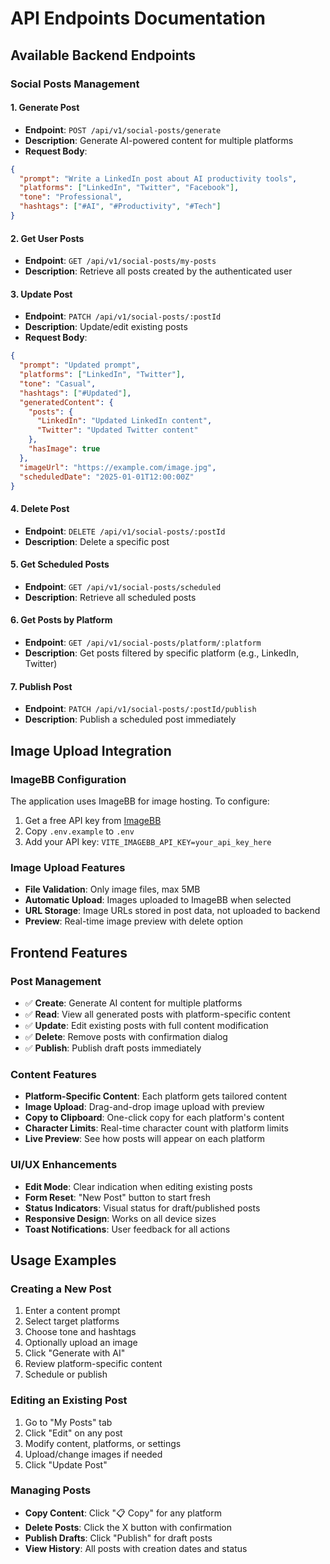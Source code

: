 # API Endpoints Documentation

## Available Backend Endpoints

### Social Posts Management

#### 1. Generate Post

- **Endpoint**: `POST /api/v1/social-posts/generate`
- **Description**: Generate AI-powered content for multiple platforms
- **Request Body**:

```json
{
  "prompt": "Write a LinkedIn post about AI productivity tools",
  "platforms": ["LinkedIn", "Twitter", "Facebook"],
  "tone": "Professional",
  "hashtags": ["#AI", "#Productivity", "#Tech"]
}
```

#### 2. Get User Posts

- **Endpoint**: `GET /api/v1/social-posts/my-posts`
- **Description**: Retrieve all posts created by the authenticated user

#### 3. Update Post

- **Endpoint**: `PATCH /api/v1/social-posts/:postId`
- **Description**: Update/edit existing posts
- **Request Body**:

```json
{
  "prompt": "Updated prompt",
  "platforms": ["LinkedIn", "Twitter"],
  "tone": "Casual",
  "hashtags": ["#Updated"],
  "generatedContent": {
    "posts": {
      "LinkedIn": "Updated LinkedIn content",
      "Twitter": "Updated Twitter content"
    },
    "hasImage": true
  },
  "imageUrl": "https://example.com/image.jpg",
  "scheduledDate": "2025-01-01T12:00:00Z"
}
```

#### 4. Delete Post

- **Endpoint**: `DELETE /api/v1/social-posts/:postId`
- **Description**: Delete a specific post

#### 5. Get Scheduled Posts

- **Endpoint**: `GET /api/v1/social-posts/scheduled`
- **Description**: Retrieve all scheduled posts

#### 6. Get Posts by Platform

- **Endpoint**: `GET /api/v1/social-posts/platform/:platform`
- **Description**: Get posts filtered by specific platform (e.g., LinkedIn, Twitter)

#### 7. Publish Post

- **Endpoint**: `PATCH /api/v1/social-posts/:postId/publish`
- **Description**: Publish a scheduled post immediately

## Image Upload Integration

### ImageBB Configuration

The application uses ImageBB for image hosting. To configure:

1. Get a free API key from [ImageBB](https://api.imgbb.com/)
2. Copy `.env.example` to `.env`
3. Add your API key: `VITE_IMAGEBB_API_KEY=your_api_key_here`

### Image Upload Features

- **File Validation**: Only image files, max 5MB
- **Automatic Upload**: Images uploaded to ImageBB when selected
- **URL Storage**: Image URLs stored in post data, not uploaded to backend
- **Preview**: Real-time image preview with delete option

## Frontend Features

### Post Management

- ✅ **Create**: Generate AI content for multiple platforms
- ✅ **Read**: View all generated posts with platform-specific content
- ✅ **Update**: Edit existing posts with full content modification
- ✅ **Delete**: Remove posts with confirmation dialog
- ✅ **Publish**: Publish draft posts immediately

### Content Features

- **Platform-Specific Content**: Each platform gets tailored content
- **Image Upload**: Drag-and-drop image upload with preview
- **Copy to Clipboard**: One-click copy for each platform's content
- **Character Limits**: Real-time character count with platform limits
- **Live Preview**: See how posts will appear on each platform

### UI/UX Enhancements

- **Edit Mode**: Clear indication when editing existing posts
- **Form Reset**: "New Post" button to start fresh
- **Status Indicators**: Visual status for draft/published posts
- **Responsive Design**: Works on all device sizes
- **Toast Notifications**: User feedback for all actions

## Usage Examples

### Creating a New Post

1. Enter a content prompt
2. Select target platforms
3. Choose tone and hashtags
4. Optionally upload an image
5. Click "Generate with AI"
6. Review platform-specific content
7. Schedule or publish

### Editing an Existing Post

1. Go to "My Posts" tab
2. Click "Edit" on any post
3. Modify content, platforms, or settings
4. Upload/change images if needed
5. Click "Update Post"

### Managing Posts

- **Copy Content**: Click "📋 Copy" for any platform
- **Delete Posts**: Click the X button with confirmation
- **Publish Drafts**: Click "Publish" for draft posts
- **View History**: All posts with creation dates and status
